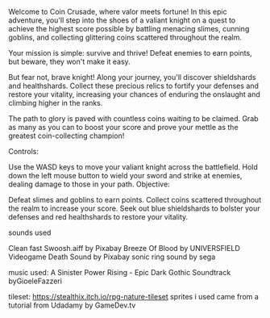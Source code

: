 Welcome to Coin Crusade, where valor meets fortune! In this epic adventure, you'll step into the shoes of a valiant knight on a quest to achieve the highest score possible by battling menacing slimes, cunning goblins, and collecting glittering coins scattered throughout the realm.

Your mission is simple: survive and thrive! Defeat enemies to earn points, but beware, they won't make it easy. 

But fear not, brave knight! Along your journey, you'll discover shieldshards and healthshards. Collect these precious relics to fortify your defenses and restore your vitality, increasing your chances of enduring the onslaught and climbing higher in the ranks.

The path to glory is paved with countless coins waiting to be claimed. Grab as many as you can to boost your score and prove your mettle as the greatest coin-collecting champion!




Controls:

Use the WASD keys to move your valiant knight across the battlefield.
Hold down the left mouse button to wield your sword and strike at enemies, dealing damage to those in your path.
Objective:

Defeat slimes and goblins to earn points.
Collect coins scattered throughout the realm to increase your score.
Seek out blue shieldshards to bolster your defenses and red healthshards to restore your vitality.



sounds used

Clean fast Swoosh.aiff by Pixabay
Breeze Of Blood by UNIVERSFIELD
Videogame Death Sound by Pixabay
sonic ring sound by sega

music used:
A Sinister Power Rising - Epic Dark Gothic Soundtrack byGioeleFazzeri

tileset: https://stealthix.itch.io/rpg-nature-tileset
sprites i used came from a tutorial from Udadamy by GameDev.tv
